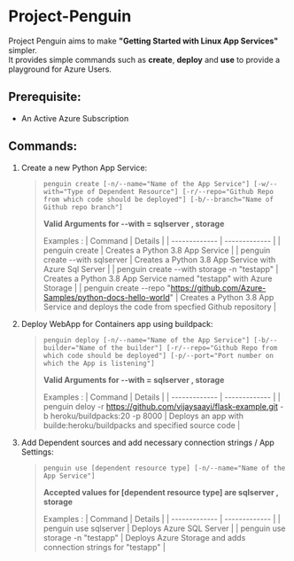 # Project-Penguin
Project Penguin aims to make **"Getting Started with Linux App Services"** simpler. <br>
It provides simple commands such as **create**, **deploy** and **use** to provide a playground for Azure Users.

## Prerequisite:
- An Active Azure Subscription

## Commands:
1. Create a new Python App Service:      
   > ```console
   > penguin create [-n/--name="Name of the App Service"] [-w/--with="Type of Dependent Resource"] [-r/--repo="Github Repo from which code should be deployed"] [-b/--branch="Name of Github repo branch"] 
   > ```
   > **Valid Arguments for --with = sqlserver , storage** <br/>
   >
   > Examples :
   > | Command  | Details |
   > | ------------- | ------------- |
   > | penguin create | Creates a Python 3.8 App Service  |
   > | penguin create --with sqlserver | Creates a Python 3.8 App Service with Azure Sql Server |
   > | penguin create --with storage -n "testapp" | Creates a Python 3.8 App Service named "testapp" with Azure Storage |
   > | penguin create --repo "https://github.com/Azure-Samples/python-docs-hello-world" | Creates a Python 3.8 App Service and deploys the code from specfied Github repository |
      
2. Deploy WebApp for Containers app using buildpack:      
   > ```console
   > penguin deploy [-n/--name="Name of the App Service"] [-b/--builder="Name of the builder"] [-r/--repo="Github Repo from which code should be deployed"] [-p/--port="Port number on which the App is listening"] 
   > ```
   > **Valid Arguments for --with = sqlserver , storage** <br/>
   >
   > Examples :
   > | Command  | Details |
   > | ------------- | ------------- |
   > | penguin deloy -r https://github.com/vijaysaayi/flask-example.git -b heroku/buildpacks:20 -p 8000 | Deploys an app with builde:heroku/buildpacks and specified source code  |
   
3. Add Dependent sources and add necessary connection strings / App Settings:      
   > ```console
   > penguin use [dependent resource type] [-n/--name="Name of the App Service"]
   > ```
   > **Accepted values for [dependent resource type] are sqlserver , storage** <br/>
   >
   > Examples :
   > | Command  | Details |
   > | ------------- | ------------- |
   > | penguin use sqlserver | Deploys Azure SQL Server  |
   > | penguin use storage -n "testapp" | Deploys Azure Storage and adds connection strings for "testapp" |
   
   
         


